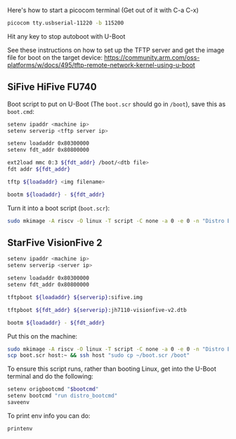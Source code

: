Here's how to start a picocom terminal (Get out of it with C-a C-x)

```bash
picocom tty.usbserial-11220 -b 115200
```

Hit any key to stop autoboot with U-Boot

See these instructions on how to set up the TFTP server and get the image file for boot on the target device: https://community.arm.com/oss-platforms/w/docs/495/tftp-remote-network-kernel-using-u-boot

## SiFive HiFive FU740

Boot script to put on U-Boot (The `boot.scr` should go in `/boot`), save this as `boot.cmd`:
```bash
setenv ipaddr <machine ip>
setenv serverip <tftp server ip>

setenv loadaddr 0x80300000
setenv fdt_addr 0x80800000

ext2load mmc 0:3 ${fdt_addr} /boot/<dtb file>
fdt addr ${fdt_addr}

tftp ${loadaddr} <img filename>

bootm ${loadaddr} - ${fdt_addr}
```

Turn it into a boot script (`boot.scr`):
```bash
sudo mkimage -A riscv -O linux -T script -C none -a 0 -e 0 -n "Distro Boot Script" -d boot.cmd boot.scr
```

## StarFive VisionFive 2

```bash
setenv ipaddr <machine ip>
setenv serverip <server ip>

setenv loadaddr 0x80300000
setenv fdt_addr 0x80800000

tftpboot ${loadaddr} ${serverip}:sifive.img

tftpboot ${fdt_addr} ${serverip}:jh7110-visionfive-v2.dtb

bootm ${loadaddr} - ${fdt_addr}
```

Put this on the machine:
```bash
sudo mkimage -A riscv -O linux -T script -C none -a 0 -e 0 -n "Distro Boot Script" -d boot.cmd boot.scr
scp boot.scr host:~ && ssh host "sudo cp ~/boot.scr /boot"
```

To ensure this script runs, rather than booting Linux, get into the U-Boot terminal and do the following:

```bash
setenv origbootcmd "$bootcmd"
setenv bootcmd "run distro_bootcmd"
saveenv
```

To print env info you can do:
```
printenv
```
